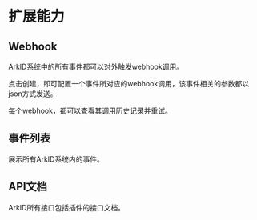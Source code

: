 # 扩展能力
## Webhook

ArkID系统中的所有事件都可以对外触发webhook调用。

点击创建，即可配置一个事件所对应的webhook调用，该事件相关的参数都以json方式发送。

每个webhook，都可以查看其调用历史记录并重试。

## 事件列表

展示所有ArkID系统内的事件。

## API文档

ArkID所有接口包括插件的接口文档。